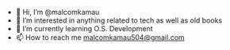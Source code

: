 - 👋 Hi, I’m @malcomkamau
- 👀 I’m interested in anything related to tech as well as old books
- 🌱 I’m currently learning O.S. Development
- 📫 How to reach me malcomkamau504@gmail.com

<!---
malcomkamau/malcomkamau is a ✨ special ✨ repository because its `README.md` (this file) appears on your GitHub profile.
You can click the Preview link to take a look at your changes.
--->
